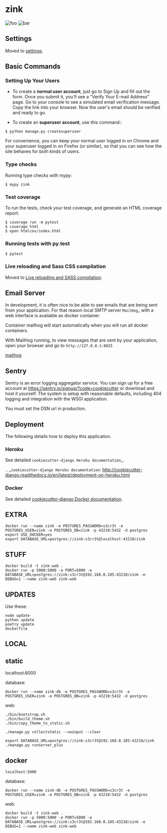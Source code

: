 # zink

![foo](https://img.shields.io/badge/built%20with-Cookiecutter%20Django-ff69b4.svg?logo=cookiecutter)
![bar](https://img.shields.io/badge/code%20style-black-000000.svg)

## Settings

Moved to [settings](http://cookiecutter-django.readthedocs.io/en/latest/settings.html).

## Basic Commands

### Setting Up Your Users

* To create a **normal user account**, just go to Sign Up and fill out the form. Once you submit it, you'll see a "Verify Your E-mail Address" page. Go to your console to see a simulated email verification message. Copy the link into your browser. Now the user's email should be verified and ready to go.

* To create an **superuser account**, use this command::

```
$ python manage.py createsuperuser
```

For convenience, you can keep your normal user logged in on Chrome and your superuser logged in on Firefox (or similar), so that you can see how the site behaves for both kinds of users.

### Type checks

Running type checks with mypy:

```
$ mypy zink
```

### Test coverage

To run the tests, check your test coverage, and generate an HTML coverage report:

```
$ coverage run -m pytest
$ coverage html
$ open htmlcov/index.html
```

### Running tests with py.test

```
$ pytest
```

### Live reloading and Sass CSS compilation

Moved to [Live reloading and SASS compilation](http://cookiecutter-django.readthedocs.io/en/latest/live-reloading-and-sass-compilation.html).


## Email Server

In development, it is often nice to be able to see emails that are being sent from your application. For that reason local SMTP server `MailHog`_ with a web interface is available as docker container.

Container mailhog will start automatically when you will run all docker containers.

With MailHog running, to view messages that are sent by your application, open your browser and go to ``http://127.0.0.1:8025``

[mailhog](https://github.com/mailhog/MailHog)

## Sentry

Sentry is an error logging aggregator service. You can sign up for a free account at  https://sentry.io/signup/?code=cookiecutter  or download and host it yourself.
The system is setup with reasonable defaults, including 404 logging and integration with the WSGI application.

You must set the DSN url in production.

## Deployment

The following details how to deploy this application.

### Heroku

See detailed `cookiecutter-django Heroku documentation`_.

.. _`cookiecutter-django Heroku documentation`: http://cookiecutter-django.readthedocs.io/en/latest/deployment-on-heroku.html

### Docker

See detailed [cookiecutter-django Docker documentation](http://cookiecutter-django.readthedocs.io/en/latest/deployment-with-docker.html).

## EXTRA

```
docker run --name zink -e POSTGRES_PASSWORD=s3cr3t -e POSTGRES_USER=zink -e POSTGRES_DB=zink -p 43210:5432 -d postgres
export USE_DOCKER=yes
export DATABASE_URL=postgres://zink:s3cr3t@localhost:43210/zink
```

## STUFF

```
docker build -t zink-web .
docker run -p 5000:5000 -e PORT=5000 -e DATABASE_URL=postgres://zink:s3cr3t@192.168.0.185:43210/zink -e DEBUG=1 --name zink-web zink-web
```

## UPDATES

Use these:
```
node update
python update
poetry update
dockerfile
```

## LOCAL

## static

localhost:8000

database:

```
docker run --name zink-db -e POSTGRES_PASSWORD=s3cr3t -e POSTGRES_USER=zink -e POSTGRES_DB=zink -p 43210:5432 -d postgres
```

web:

```
./bin/bootstrap.sh
./bin/build_theme.sh
./bin/copy_theme_to_static.sh
```

```
./manage.py collectstatic --noinput --clear
```

```
export DATABASE_URL=postgres://zink:s3cr3t@192.168.0.185:43210/zink
./manage.py runserver_plus
```

## docker

```
localhost:5000
```

database:
```
docker run --name zink-db -e POSTGRES_PASSWORD=s3cr3t -e POSTGRES_USER=zink -e POSTGRES_DB=zink -p 43210:5432 -d postgres
```

web:
```
docker build -t zink-web .
docker run -p 5000:5000 -e PORT=5000 -e DATABASE_URL=postgres://zink:s3cr3t@192.168.0.185:43210/zink -e DEBUG=1 --name zink-web zink-web
```

